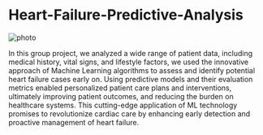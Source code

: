# Heart-Failure-Predictive-Analysis

![photo]((https://encrypted-tbn0.gstatic.com/images?q=tbn:ANd9GcRWeuNWMaZIyEI82lzg003P5Qw5MOVPmO14Ew&usqp=CAU))

In this group project, we analyzed a wide range of patient data, including medical history, vital signs, and lifestyle factors, we used the innovative approach of Machine Learning algorithms to assess and identify potential heart failure cases early on. Using predictive models and their evaluation metrics enabled personalized patient care plans and interventions, ultimately improving patient outcomes, and reducing the burden on healthcare systems. This cutting-edge application of ML technology promises to revolutionize cardiac care by enhancing early detection and proactive management of heart failure.
